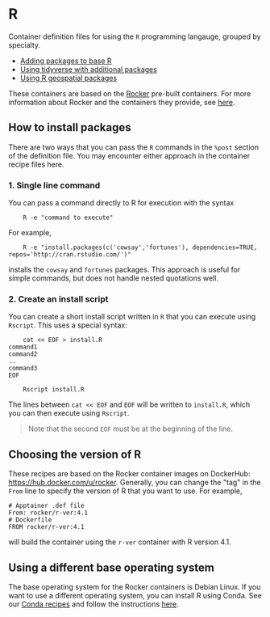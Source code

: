 <!--
   Copyright 2024, Center for High Throughput Computing, University of Wisconsin - Madison

   Licensed under the Apache License, Version 2.0 (the "License");
   you may not use this file except in compliance with the License.
   You may obtain a copy of the License at

       http://www.apache.org/licenses/LICENSE-2.0

   Unless required by applicable law or agreed to in writing, software
   distributed under the License is distributed on an "AS IS" BASIS,
   WITHOUT WARRANTIES OR CONDITIONS OF ANY KIND, either express or implied.
   See the License for the specific language governing permissions and
   limitations under the License.
-->

# R

Container definition files for using the `R` programming langauge, grouped 
by specialty.

- [Adding packages to base R](base-r)
- [Using tidyverse with additional packages](tidyverse)
- [Using R geospatial packages](geospatial)

These containers are based on the [Rocker](https://rocker-project.org/) pre-built containers. 
For more information about Rocker and the containers they provide, 
see [here](https://rocker-project.org/images/).

## How to install packages

There are two ways that you can pass the `R` commands in the `%post` section
of the definition file.
You may encounter either approach in the container recipe files here.

### 1. Single line command

You can pass a command directly to R for execution with the syntax

```
    R -e "command to execute"
```

For example,

```
    R -e "install.packages(c('cowsay','fortunes'), dependencies=TRUE, repos='http://cran.rstudio.com/')"
```

installs the `cowsay` and `fortunes` packages. 
This approach is useful for simple commands, but does not handle nested quotations well.

### 2. Create an install script

You can create a short install script written in `R` that you can execute
using `Rscript`.
This uses a special syntax:

```
    cat << EOF > install.R
command1
command2
..
command3
EOF

    Rscript install.R
```

The lines between `cat << EOF` and `EOF` will be written to `install.R`, which you
can then execute using `Rscript`.

> Note that the second `EOF` must be at the beginning of the line.

## Choosing the version of R

These recipes are based on the Rocker container images on DockerHub: https://hub.docker.com/u/rocker.
Generally, you can change the "tag" in the `From` line to specify the version of R that you want to use.
For example,

```
# Apptainer .def file
From: rocker/r-ver:4.1
# Dockerfile
FROM rocker/r-ver:4.1
```

will build the container using the `r-ver` container with R version 4.1.

## Using a different base operating system

The base operating system for the Rocker containers is Debian Linux. 
If you want to use a different operating system, you can install R using Conda. 
See our [Conda recipes](/software/Conda) and follow the instructions [here](https://docs.anaconda.com/free/working-with-conda/packages/using-r-language/).